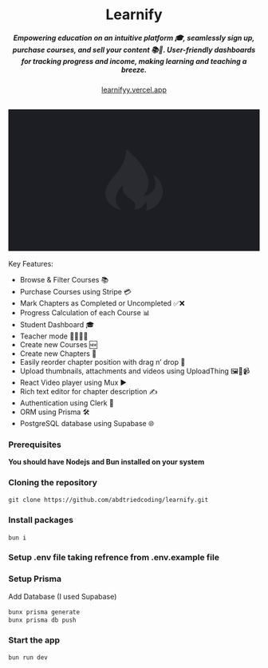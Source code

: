 <div align="center">
    <h1 align="center">Learnify</h1>
    <h5>Empowering education on an intuitive platform 🎓, seamlessly sign up, purchase courses, and sell your content 📚🚀. User-friendly dashboards for tracking progress and income, making learning and teaching a breeze.</h5>
</div>

<div align="center">
  <a href="https://learnifyy.vercel.app">learnifyy.vercel.app</a>
</div>
<br/>

![Thumbnail](/public/thumbnail.png)

Key Features:

- Browse & Filter Courses 📚
- Purchase Courses using Stripe 💳
- Mark Chapters as Completed or Uncompleted ✅❌
- Progress Calculation of each Course 📊
- Student Dashboard 🎓
- Teacher mode 👩‍🏫👨‍🏫
- Create new Courses 🆕
- Create new Chapters 📝
- Easily reorder chapter position with drag n’ drop 🔄
- Upload thumbnails, attachments and videos using UploadThing 🖼️📎📹
- React Video player using Mux ▶️
- Rich text editor for chapter description ✍️
- Authentication using Clerk 🔐
- ORM using Prisma 🛠️
- PostgreSQL database using Supabase 🌐

### Prerequisites

**You should have Nodejs and Bun installed on your system**

### Cloning the repository

```shell
git clone https://github.com/abdtriedcoding/learnify.git
```

### Install packages

```shell
bun i
```

### Setup .env file taking refrence from .env.example file

### Setup Prisma

Add Database (I used Supabase)

```shell
bunx prisma generate
bunx prisma db push

```

### Start the app

```shell
bun run dev
```
